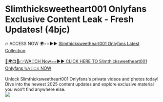 # Slimthicksweetheart001 Onlyfans Exclusive Content Leak - Fresh Updates! (4bjc)

🔥 ACCESS NOW 🌍==►► <a href="https://tinyurl.com/kvy9nzfs" rel="nofollow">Slimthicksweetheart001 Onlyfans Latest Collection</a>
<br><br>
[🔴🌍📺📱👉WA𝚃CH Now==►► CLICK HERE TO Slimthicksweetheart001 Onlyfans 𝚆𝙰𝚃𝙲𝙷 NOW](https://tinyurl.com/kvy9nzfs)
<br><br>
Unlock Slimthicksweetheart001 Onlyfans's private videos and photos today! Dive into the newest 2025 content updates and explore exclusive material you won’t find anywhere else.
<br>
<a href="https://tinyurl.com/kvy9nzfs" rel="nofollow" data-target="animated-image.originalLink"><img src="https://camo.githubusercontent.com/8a4f000d20f83aca3bf7ec5f350d767afa0574a8a352519fd8cfa583a6f93a33/68747470733a2f2f692e696d6775722e636f6d2f644a486b345a712e676966" data-canonical-src="https://i.imgur.com/dJHk4Zq.gif" style="max-width: 100%; display: inline-block;" data-target="animated-image.originalImage"></a>
<br>
